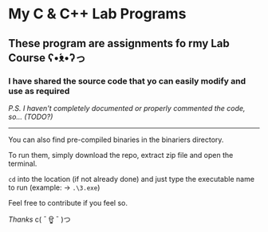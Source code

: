 # My C & C++ Lab Programs

## These program are assignments fo rmy Lab Course ʕ•́ᴥ•̀ʔっ

### I have shared the source code that yo can easily modify and use as required

<i>P.S. I haven't completely documented or properly commented the code, so... (TODO?)</i>

---

You can also find pre-compiled binaries in the binariers directory.

To run them, simply download the repo, extract zip file and open the terminal.

``cd`` into the location (if not already done) and just type the executable name to run (example: -> ``.\3.exe``)

Feel free to contribute if you feel so.

<i>Thanks</i>   c( ¯ ਊ ¯ )つ
